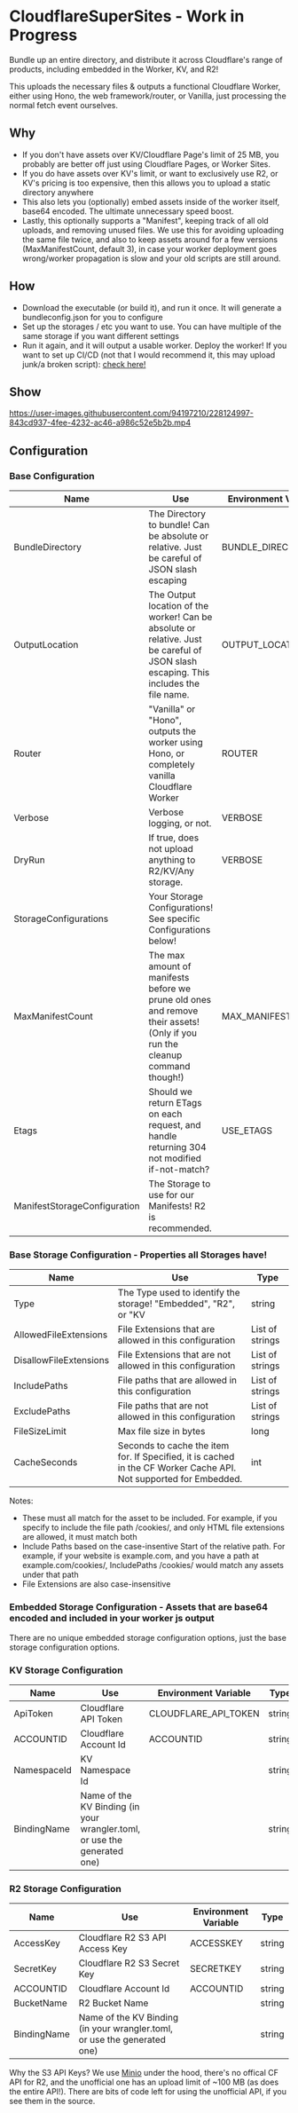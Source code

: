 # CloudflareSuperSites - Work in Progress 
Bundle up an entire directory, and distribute it across Cloudflare's range of products, including embedded in the Worker, KV, and R2! 

This uploads the necessary files & outputs a functional Cloudflare Worker, either using Hono, the web framework/router, or Vanilla, just processing the normal fetch event ourselves.
## Why
* If you don't have assets over KV/Cloudflare Page's limit of 25 MB, you probably are better off just using Cloudflare Pages, or Worker Sites. 
* If you do have assets over KV's limit, or want to exclusively use R2, or KV's pricing is too expensive, then this allows you to upload a static directory anywhere
* This also lets you (optionally) embed assets inside of the worker itself, base64 encoded. The ultimate unnecessary speed boost.
* Lastly, this optionally supports a "Manifest", keeping track of all old uploads, and removing unused files. We use this for avoiding uploading the same file twice, and also to keep assets around for a few versions (MaxManifestCount, default 3), in case your worker deployment goes wrong/worker propagation is slow and your old scripts are still around.
## How
* Download the executable (or build it), and run it once. It will generate a bundleconfig.json for you to configure
* Set up the storages / etc you want to use. You can have multiple of the same storage if you want different settings
* Run it again, and it will output a usable worker. Deploy the worker! If you want to set up CI/CD (not that I would recommend it, this may upload junk/a broken script): [check here!](https://github.com/Tyler-OBrien/personal_website/blob/master/.github/workflows/cloudflare_bundler_deploy.yml)
## Show


https://user-images.githubusercontent.com/94197210/228124997-843cd937-4fee-4232-ac46-a986c52e5b2b.mp4


## Configuration
### Base Configuration
| Name | Use | Environment Variable | Type
| ------------- | ------------------ | -------- | -------
| BundleDirectory | The Directory to bundle! Can be absolute or relative. Just be careful of JSON slash escaping  | BUNDLE_DIRECTORY | string
| OutputLocation | The Output location of the worker! Can be absolute or relative. Just be careful of JSON slash escaping. This includes the file name.   | OUTPUT_LOCATION | string
| Router | "Vanilla" or "Hono", outputs the worker using Hono, or completely vanilla Cloudflare Worker  | ROUTER | string
| Verbose | Verbose logging, or not.  | VERBOSE | bool
| DryRun | If true, does not upload anything to R2/KV/Any storage.  | VERBOSE | bool
| StorageConfigurations | Your Storage Configurations! See specific Configurations below! | | list of StorageConfiguration
| MaxManifestCount  | The max amount of manifests before we prune old ones and remove their assets! (Only if you run the cleanup command though!) | MAX_MANIFEST_COUNT |  int
| Etags | Should we return ETags on each request, and handle returning 304 not modified if-not-match? | USE_ETAGS | bool
| ManifestStorageConfiguration | The Storage to use for our Manifests! R2 is recommended. | | StorageConfiguration
### Base Storage Configuration - Properties all Storages have!
| Name | Use | Type
| ------------- | ------------------ | -------
| Type | The Type used to identify the storage! "Embedded", "R2", or "KV  |  string
| AllowedFileExtensions | File Extensions that are allowed in this configuration | List of strings
| DisallowFileExtensions | File Extensions that are not allowed in this configuration | List of strings
| IncludePaths | File paths that are  allowed in this configuration | List of strings
| ExcludePaths | File paths that are not allowed in this configuration | List of strings
| FileSizeLimit | Max file size in bytes | long
| CacheSeconds | Seconds to cache the item for. If Specified, it is cached in the CF Worker Cache API. Not supported for Embedded. | int
Notes:
* These must all match for the asset to be included. For example, if you specify to include the file path /cookies/, and only HTML file extensions are allowed, it must match both
* Include Paths based on the case-insentive Start of the relative path. For example, if your website is example.com, and you have a path at example.com/cookies/, IncludePaths /cookies/ would match any assets under that path
* File Extensions are also case-insensitive
### Embedded Storage Configuration - Assets that are base64 encoded and included in your worker js output
There are no unique embedded storage configuration options, just the base storage configuration options.
### KV Storage Configuration
| Name | Use | Environment Variable | Type
| ------------- | ------------------ | -------- | -------
| ApiToken | Cloudflare API Token  | CLOUDFLARE_API_TOKEN | string
| ACCOUNTID | Cloudflare Account Id  | ACCOUNTID | string
| NamespaceId | KV Namespace Id  | | string
| BindingName | Name of the KV Binding (in your wrangler.toml, or use the generated one)  | | string
### R2 Storage Configuration
| Name | Use | Environment Variable | Type
| ------------- | ------------------ | -------- | -------
| AccessKey | Cloudflare R2 S3 API Access Key | ACCESSKEY | string
| SecretKey | Cloudflare R2 S3 Secret Key  | SECRETKEY | string
| ACCOUNTID | Cloudflare Account Id  | ACCOUNTID | string
| BucketName | R2 Bucket Name | | string
| BindingName | Name of the KV Binding (in your wrangler.toml, or use the generated one)  | | string

Why the S3 API Keys? We use [Minio](https://github.com/minio/minio-dotnet) under the hood, there's no offical CF API for R2, and the unofficial one has an upload limit of ~100 MB (as does the entire API!). There are bits of code left for using the unofficial API, if you see them in the source.
